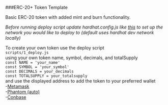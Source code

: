 ###ERC-20+ Token Template

Basic ERC-20 token with added mint and burn functionality.

_Before running deploy script update hardhat.config.js like [this](https://hardhat.org/hardhat-runner/docs/config#networks-configuration)
to set up the network you would like to deploy to (default uses hardhat dev network locally)_

To create your own token use the deploy script<br/>
`scripts/1_deploy.js`<br/>
using your own token name, symbol, decimals, and totalSupply<br/>
`const NAME = 'your_name'`<br/>
`const SYMBOL = 'your_symbol'`<br/>
`const DECIMALS = your_decimals`<br/>
`const TOTALSUPPLY = your_totalsupply`<br/>
and use the displayed address to add the token to your preferred wallet<br/>
    -[Metamask](https://support.metamask.io/managing-my-tokens/custom-tokens/how-to-display-tokens-in-metamask/#how-to-add-a-custom-token)<br/>
    -[Phantom (auto)](https://help.phantom.com/hc/en-us/articles/27309470600851-How-do-I-add-a-token)<br/>
    -[Conbase](https://www.youtube.com/watch?v=JN1t6uyefoc)<br/>
